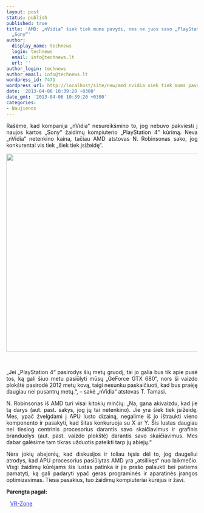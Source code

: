 ```yaml
---
layout: post
status: publish
published: true
title: 'AMD: „nVidia“ šiek tiek mums pavydi, nes ne juos savo „PlayStation 4” pasirinko
  „Sony“'
author:
  display_name: technews
  login: technews
  email: info@technews.lt
  url: ''
author_login: technews
author_email: info@technews.lt
wordpress_id: 7471
wordpress_url: http://localhost/site/new/amd_nvidia_siek_tiek_mums_pavydi_nes_ne_juos_savo_playstation_4_pasirinko_sony/
date: '2013-04-06 10:39:20 +0300'
date_gmt: '2013-04-06 10:39:20 +0300'
categories:
- Naujienos
---
```

<p style="text-align:justify">Rašėme, kad kompanija „nVidia“ nesureikšmino to, jog nebuvo pakviesti į naujos kartos „Sony“ žaidimų kompiuterio „PlayStation 4” kūrimą. Neva „nVidia“ netenkino kaina, tačiau AMD atstovas N. Robinsonas sako, jog konkurentai vis tiek „šiek tiek įsižeidę“.</p>
<p style="text-align:center"> <a target="blank" href="http://www.technologijos.lt/upload/image/n/technologijos/it/S-32274/PlayStation-4-AMD-APU.jpg"><img alt="" src="http://www.technologijos.lt/upload/image/n/technologijos/it/S-32274/1-PlayStation-4-AMD-APU.jpg" style="width: 520px;" /></a></p>
<div style="text-align:center"> <strong></strong><br/><em></em></div>
<div style="text-align:justify">
<p>„Jei „PlayStation 4“ pasirodys šių metų gruodį, tai jo galia bus tik apie pusė tos, ką gali šiuo metu pasiūlyti mūsų „GeForce GTX 680“, nors ši vaizdo plokštė pasirodė 2012 metų kovą, taigi nesunku paskaičiuoti, kad bus praėję daugiau nei pusantrų metų.“, – sakė „nVidia“ atstovas T. Tamasi.</p>
<p>N. Robinsonas iš AMD turi visai kitokių minčių: „Na, gana akivaizdu, kad jie tą darys (aut. past. sakys, jog jų tai netenkino). Jie yra šiek tiek įsižeidę. Mes, ypač žvelgdami į APU lusto dizainą, negalime iš jo ištraukti vieno komponento ir pasakyti, kad šitas konkuruoja su X ar Y. Šis lustas daugiau nei tiesiog centrinis procesorius darantis savo skaičiavimus ir grafinis branduolys (aut. past. vaizdo plokštė) darantis savo skaičiavimus. Mes dabar galėsime tam tikras užduotis pateikti tarp jų abiejų.“</p>
<p>Nėra jokių abejonių, kad diskusijos ir toliau tęsis dėl to, jog daugeliui atrodys, kad APU procesorius pasiūlytas AMD yra „atsilikęs“ nuo laikmečio. Visgi žaidimų kūrėjams šis lustas patinka ir jie prašo palaukti bei patiems pamatyti, ką gali padaryti ypač geras programinės ir aparatinės įrangos optimizavimas. Tiesa pasakius, tuo žaidimų kompiuteriai kūrėjus ir žavi.</p>
</div>
<p><strong>Parengta pagal:</strong></p>
<p style="margin:0px 0px 0px 10px"><a target="blank" href="http://vr-zone.com/articles/amd-says-nvidia-is-bitter-about-sony-s-decision-to-go-with-amd-for-ps4/19493.html"><span style="color:#2E2EFE">VR-Zone</span></a></p>
